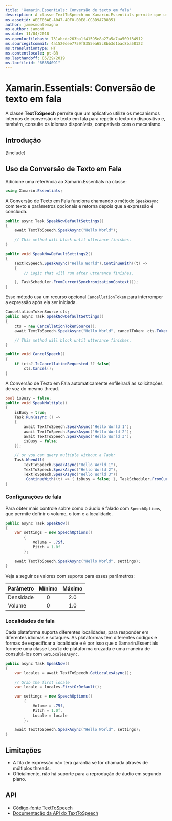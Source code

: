 ```yaml
---
title: 'Xamarin.Essentials: Conversão de texto em fala'
description: A classe TextToSpeech no Xamarin.Essentials permite que um aplicativo utilize os mecanismos internos de conversão de texto em fala para repetir o texto do dispositivo e, também, consulte os idiomas disponíveis, compatíveis com o mecanismo.
ms.assetid: AEEF03AE-A047-4DF0-B0E8-CC8D9A7B8351
author: jamesmontemagno
ms.author: jamont
ms.date: 11/04/2018
ms.openlocfilehash: 731abcdc263ba1f41595e8a27a5a7aa509f34912
ms.sourcegitcommit: 4a1520dee7759f8355ea65c8bb3d1bac8ba58122
ms.translationtype: HT
ms.contentlocale: pt-BR
ms.lasthandoff: 05/29/2019
ms.locfileid: "66354091"
---
```

# <a name="xamarinessentials-text-to-speech"></a>Xamarin.Essentials: Conversão de texto em fala

A classe **TextToSpeech** permite que um aplicativo utilize os mecanismos internos de conversão de texto em fala para repetir o texto do dispositivo e, também, consulte os idiomas disponíveis, compatíveis com o mecanismo.

## <a name="get-started"></a>Introdução

[!include[](~/essentials/includes/get-started.md)]

## <a name="using-text-to-speech"></a>Uso da Conversão de Texto em Fala

Adicione uma referência ao Xamarin.Essentials na classe:

```csharp
using Xamarin.Essentials;
```

A Conversão de Texto em Fala funciona chamando o método `SpeakAsync` com texto e parâmetros opcionais e retorna depois que a expressão é concluída.

```csharp
public async Task SpeakNowDefaultSettings()
{
    await TextToSpeech.SpeakAsync("Hello World");

    // This method will block until utterance finishes.
}

public void SpeakNowDefaultSettings2()
{
    TextToSpeech.SpeakAsync("Hello World").ContinueWith((t) =>
    {
        // Logic that will run after utterance finishes.

    }, TaskScheduler.FromCurrentSynchronizationContext());
}
```

Esse método usa um recurso opcional `CancellationToken` para interromper a expressão após ela ser iniciada.

```csharp
CancellationTokenSource cts;
public async Task SpeakNowDefaultSettings()
{
    cts = new CancellationTokenSource();
    await TextToSpeech.SpeakAsync("Hello World", cancelToken: cts.Token);

    // This method will block until utterance finishes.
}

public void CancelSpeech()
{
    if (cts?.IsCancellationRequested ?? false)
        cts.Cancel();
}
```

A Conversão de Texto em Fala automaticamente enfileirará as solicitações de voz do mesmo thread.

```csharp
bool isBusy = false;
public void SpeakMultiple()
{
    isBusy = true;
    Task.Run(async () =>
    {
        await TextToSpeech.SpeakAsync("Hello World 1");
        await TextToSpeech.SpeakAsync("Hello World 2");
        await TextToSpeech.SpeakAsync("Hello World 3");
        isBusy = false;
    });

    // or you can query multiple without a Task:
    Task.WhenAll(
        TextToSpeech.SpeakAsync("Hello World 1"),
        TextToSpeech.SpeakAsync("Hello World 2"),
        TextToSpeech.SpeakAsync("Hello World 3"))
        .ContinueWith((t) => { isBusy = false; }, TaskScheduler.FromCurrentSynchronizationContext());
}
```

### <a name="speech-settings"></a>Configurações de fala

Para obter mais controle sobre como o áudio é falado com `SpeechOptions`, que permite definir o volume, o tom e a localidade.

```csharp
public async Task SpeakNow()
{
    var settings = new SpeechOptions()
        {
            Volume = .75f,
            Pitch = 1.0f
        };

    await TextToSpeech.SpeakAsync("Hello World", settings);
}
```

Veja a seguir os valores com suporte para esses parâmetros:

| Parâmetro | Mínimo | Máximo |
| --- | :---: | :---: |
| Densidade | 0 | 2.0 |
| Volume | 0 | 1.0 |

### <a name="speech-locales"></a>Localidades de fala

Cada plataforma suporta diferentes localidades, para responder em diferentes idiomas e sotaques. As plataformas têm diferentes códigos e formas de especificar a localidade e é por isso que o Xamarin.Essentials fornece uma classe `Locale` de plataforma cruzada e uma maneira de consultá-los com `GetLocalesAsync`.

```csharp
public async Task SpeakNow()
{
    var locales = await TextToSpeech.GetLocalesAsync();

    // Grab the first locale
    var locale = locales.FirstOrDefault();

    var settings = new SpeechOptions()
        {
            Volume = .75f,
            Pitch = 1.0f,
            Locale = locale
        };

    await TextToSpeech.SpeakAsync("Hello World", settings);
}
```

## <a name="limitations"></a>Limitações

- A fila de expressão não terá garantia se for chamada através de múltiplos threads.
- Oficialmente, não há suporte para a reprodução de áudio em segundo plano.

## <a name="api"></a>API

- [Código-fonte TextToSpeech](https://github.com/xamarin/Essentials/tree/master/Xamarin.Essentials/TextToSpeech)
- [Documentação da API do TextToSpeech](xref:Xamarin.Essentials.TextToSpeech)
